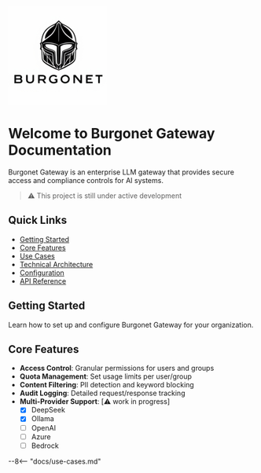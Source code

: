 ![Burgonet Gateway](images/logo_small.png)
# Welcome to Burgonet Gateway Documentation

Burgonet Gateway is an enterprise LLM gateway that provides secure access and compliance controls for AI systems.

> ⚠️ This project is still under active development

## Quick Links
- [Getting Started](#getting-started)
- [Core Features](#core-features)
- [Use Cases](#use-cases)
- [Technical Architecture](#technical-architecture)
- [Configuration](#configuration)
- [API Reference](#api-reference)

## Getting Started
Learn how to set up and configure Burgonet Gateway for your organization.

## Core Features
- **Access Control**: Granular permissions for users and groups
- **Quota Management**: Set usage limits per user/group
- **Content Filtering**: PII detection and keyword blocking
- **Audit Logging**: Detailed request/response tracking
- **Multi-Provider Support**: [⚠️ work in progress]
    - [x] DeepSeek
    - [x] Ollama
    - [ ] OpenAI
    - [ ] Azure
    - [ ] Bedrock

--8<-- "docs/use-cases.md"
